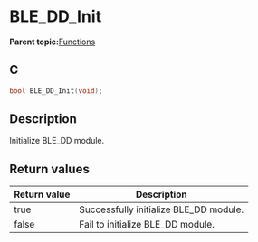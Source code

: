 # BLE\_DD\_Init

**Parent topic:**[Functions](GUID-1FCC6916-764B-44EA-9DC2-BBC5DE39C89C.md)

## C

```c
bool BLE_DD_Init(void);
```

## Description

Initialize BLE\_DD module.

## Return values

|Return value|Description|
|------------|-----------|
|true|Successfully initialize BLE\_DD module.|
|false|Fail to initialize BLE\_DD module.|

